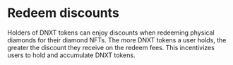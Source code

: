 # Redeem discounts

Holders of DNXT tokens can enjoy discounts when redeeming physical diamonds for their diamond NFTs. The more DNXT tokens a user holds, the greater the discount they receive on the redeem fees. This incentivizes users to hold and accumulate DNXT tokens.
